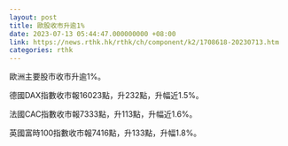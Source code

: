 ```yaml
---
layout: post
title: 歐股收市升逾1%
date: 2023-07-13 05:44:47.000000000 +08:00
link: https://news.rthk.hk/rthk/ch/component/k2/1708618-20230713.htm
categories: rthk
---
```


歐洲主要股市收市升逾1%。

德國DAX指數收市報16023點，升232點，升幅近1.5%。

法國CAC指數收市報7333點，升113點，升幅近1.6%。

英國富時100指數收市報7416點，升133點，升幅1.8%。
